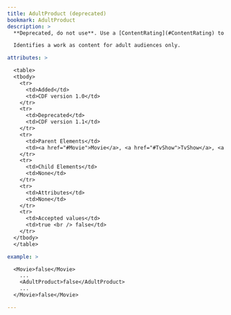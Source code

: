 ```yaml
---
title: AdultProduct (deprecated)
bookmark: AdultProduct
description: >
  **Deprecated, do not use**. Use a [ContentRating](#ContentRating) to convey this information instead. In Japan, you can also use [JP_Require18PlusAgeConfirmation](#JP_Require18PlusAgeConfirmation) (CDF v1.2 and later).

  Identifies a work as content for adult audiences only.

attributes: >

  <table>
  <tbody>
    <tr>
      <td>Added</td>
      <td>CDF version 1.0</td>
    </tr>
    <tr>
      <td>Deprecated</td>
      <td>CDF version 1.1</td>
    </tr>
    <tr>
      <td>Parent Elements</td>
      <td><a href="#Movie">Movie</a>, <a href="#TvShow">TvShow</a>, <a href="#TvSeason">TvSeason</a>, <a href="#TvEpisode">TvEpisode</a>, <a href="#TvSpecial">TvSpecial</a>, <a href="#MiniSeries">MiniSeries</a>, <a href="#MiniSeriesEpisode">MiniSeriesEpisode</a>, <a href="#Extra">Extra</a></td>
    </tr>
    <tr>
      <td>Child Elements</td>
      <td>None</td>
    </tr>
    <tr>
      <td>Attributes</td>
      <td>None</td>
    </tr>
    <tr>
      <td>Accepted values</td>
      <td>true <br /> false</td>
    </tr>
  </tbody>
  </table>

example: >

  <Movie>false</Movie>
    ...
    <AdultProduct>false</AdultProduct>
    ...
  </Movie>false</Movie>

---
```

